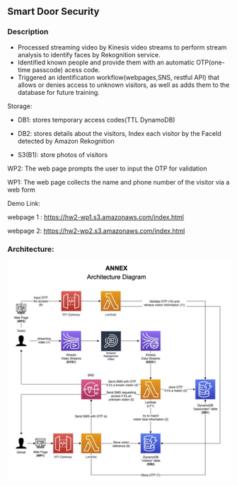 ## Smart Door Security
### Description

- Processed streaming video by Kinesis video streams to perform stream analysis to identify faces by Rekognition service.
- Identified known people and provide them with an automatic OTP(one-time passcode) acess code. 
- Triggered an identification workflow(webpages,SNS, restful API) that allows or denies access to unknown visitors, as well as adds them to the database for future training.


Storage:

- DB1: stores temporary access codes(TTL DynamoDB)

- DB2: stores details about the visitors, Index each visitor by the FaceId detected by Amazon Rekognition

- S3(B1): store photos of visitors

WP2: The web page prompts the user to input the OTP for validation 

WP1: The web page collects the name and phone number of the visitor via a web form



Demo Link: 

webpage 1 : https://hw2-wp1.s3.amazonaws.com/index.html

webpage 2:  https://hw2-wp2.s3.amazonaws.com/index.html




### Architecture:
![alt text](../architecture/lab2.png)

